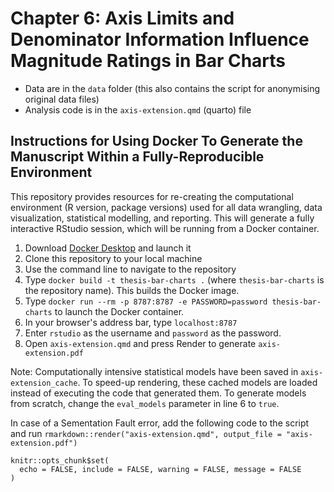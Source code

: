 # Chapter 6: Axis Limits and Denominator Information Influence Magnitude Ratings in Bar Charts

* Data are in the `data` folder (this also contains the script for anonymising original data files)
* Analysis code is in the `axis-extension.qmd` (quarto) file

## Instructions for Using Docker To Generate the Manuscript Within a Fully-Reproducible Environment

This repository provides resources for re-creating the computational environment (R version, package versions) used for all data wrangling, data visualization, statistical modelling, and reporting. This will generate a fully interactive RStudio session, which will be running from a Docker container.

1. Download [Docker Desktop](https://www.docker.com) and launch it
2. Clone this repository to your local machine
3. Use the command line to navigate to the repository
4. Type `docker build -t thesis-bar-charts .` (where `thesis-bar-charts` is the repository name). This builds the Docker image.
5. Type `docker run --rm -p 8787:8787 -e PASSWORD=password thesis-bar-charts` to launch the Docker container.
6. In your browser's address bar, type `localhost:8787`
7. Enter `rstudio` as the username and `password` as the password. 
8. Open `axis-extension.qmd` and press Render to generate `axis-extension.pdf`

Note: Computationally intensive statistical models have been saved in `axis-extension_cache`. To speed-up rendering, these cached models are loaded instead of executing the code that generated them. To generate models from scratch, change the `eval_models` parameter in line 6 to `true`.

In case of a Sementation Fault error, add the following code to the script and run `rmarkdown::render("axis-extension.qmd", output_file = "axis-extension.pdf")`

```{r, setup-options}
knitr::opts_chunk$set(
  echo = FALSE, include = FALSE, warning = FALSE, message = FALSE
)
```
